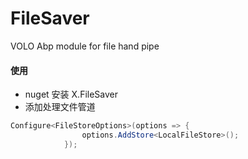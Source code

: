 # FileSaver
VOLO Abp module for file hand pipe

#### 使用

* nuget 安装 X.FileSaver
* 添加处理文件管道
```c#
Configure<FileStoreOptions>(options => {
                options.AddStore<LocalFileStore>();
            });
```
